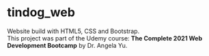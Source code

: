 # tindog_web
Website build with HTML5, CSS and Bootstrap. <br>
This project was part of the Udemy course: **The Complete 2021 Web Development Bootcamp** by Dr. Angela Yu.
